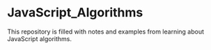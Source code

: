 # JavaScript_Algorithms

This repository is filled with notes and examples from learning about JavaScript algorithms.
